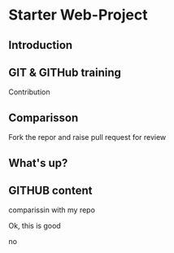 # Starter Web-Project 


## Introduction 

## GIT & GITHub training 


Contribution 



## Comparisson 

Fork the repor and raise pull request for review 

## What's up?


## GITHUB content 
comparissin with my repo


Ok, this is good


no